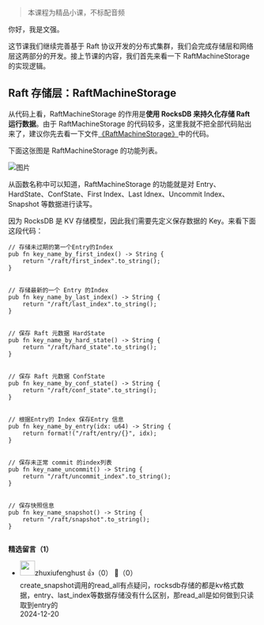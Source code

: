 > 本课程为精品小课，不标配音频

你好，我是文强。

这节课我们继续完善基于 Raft 协议开发的分布式集群，我们会完成存储层和网络层这两部分的开发。接上节课的内容，我们首先来看一下 RaftMachineStorage 的实现逻辑。

## Raft 存储层：RaftMachineStorage

从代码上看，RaftMachineStorage 的作用是**使用 RocksDB 来持久化存储 Raft 运行数据**。由于 RaftMachineStorage 的代码较多，这里我就不把全部代码贴出来了，建议你先去看一下文件[《RaftMachineStorage》](https://github.com/robustmq/robustmq-geek/blob/main/src/placement-center/src/storage/raft.rs)中的代码。

下面这张图是 RaftMachineStorage 的功能列表。

![图片](https://static001.geekbang.org/resource/image/fe/4a/fe0d4abcfdecb8d609b444e96aa2484a.png?wh=1084x1364)

从函数名称中可以知道，RaftMachineStorage 的功能就是对 Entry、HardState、ConfState、First Index、Last Idnex、Uncommit Index、Snapshot 等数据进行读写。

因为 RocksDB 是 KV 存储模型，因此我们需要先定义保存数据的 Key。来看下面这段代码：

```plain
// 存储未过期的第一个Entry的Index
pub fn key_name_by_first_index() -> String {
    return "/raft/first_index".to_string();
}


// 存储最新的一个 Entry 的Index
pub fn key_name_by_last_index() -> String {
    return "/raft/last_index".to_string();
}


// 保存 Raft 元数据 HardState
pub fn key_name_by_hard_state() -> String {
    return "/raft/hard_state".to_string();
}


// 保存 Raft 元数据 ConfState
pub fn key_name_by_conf_state() -> String {
    return "/raft/conf_state".to_string();
}


// 根据Entry的 Index 保存Entry 信息
pub fn key_name_by_entry(idx: u64) -> String {
    return format!("/raft/entry/{}", idx);
}


// 保存未正常 commit 的index列表
pub fn key_name_uncommit() -> String {
    return "/raft/uncommit_index".to_string();
}


// 保存快照信息
pub fn key_name_snapshot() -> String {
    return "/raft/snapshot".to_string();
}


```
<div><strong>精选留言（1）</strong></div><ul>
<li><img src="https://static001.geekbang.org/account/avatar/00/0f/c8/33/2d4c464b.jpg" width="30px"><span>zhuxiufenghust</span> 👍（0） 💬（0）<div>create_snapshot调用的read_all有点疑问，rocksdb存储的都是kv格式数据，entry、last_index等数据存储没有什么区别，那read_all是如何做到只读取到entry的</div>2024-12-20</li><br/>
</ul>